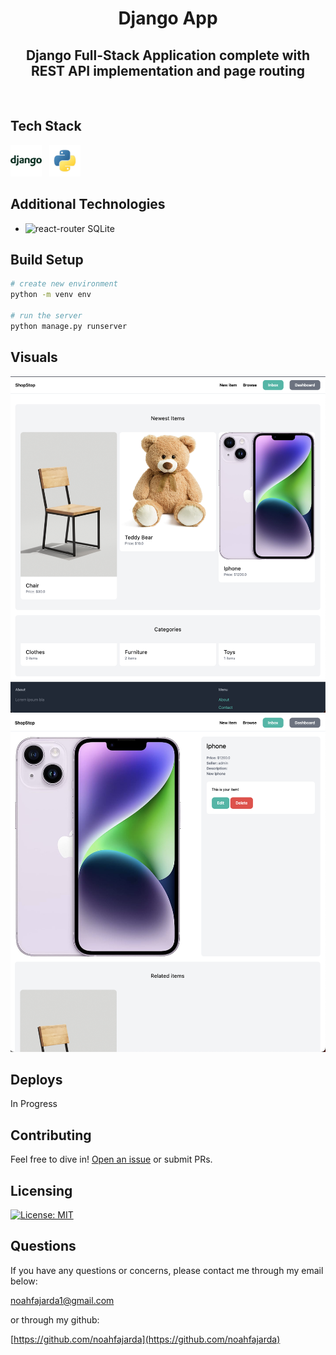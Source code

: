 <div align="center">

# **Django App**

## Django Full-Stack Application complete with REST API implementation and page routing

</div>

<br />

## Tech Stack

<code><img height="50" src="https://raw.githubusercontent.com/github/explore/80688e429a7d4ef2fca1e82350fe8e3517d3494d/topics/django/django.png" alt="django"></code>
&nbsp;
<code><img height="50" src="https://raw.githubusercontent.com/github/explore/80688e429a7d4ef2fca1e82350fe8e3517d3494d/topics/python/python.png" alt="python"></code>
&nbsp;

## Additional Technologies

- <img height="25" src="https://cdn.imgbin.com/6/4/25/imgbin-sqlite-database-android-mysql-android-UAw0kAPAnuPftCRT7E5LkEjhD.jpg" alt="react-router"> SQLite

## Build Setup

```bash
# create new environment
python -m venv env

# run the server
python manage.py runserver
```

## Visuals

<div>

<img src="./assets/screenshots/screenshot1.png" alt="screenshot1" width="600"/>
<img src="./assets/screenshots/screenshot2.png" alt="screenshot2" width="600"/>

</div>

## Deploys

In Progress

## Contributing

Feel free to dive in! [Open an issue](https://github.com/noahfajarda/snapz/issues/new) or submit PRs.

## Licensing

[![License: MIT](https://img.shields.io/badge/License-MIT-yellow.svg)](https://opensource.org/licenses/MIT)

## Questions

If you have any questions or concerns, please contact me through my email below:

noahfajarda1@gmail.com

or through my github:

[https://github.com/noahfajarda](https://github.com/noahfajarda)